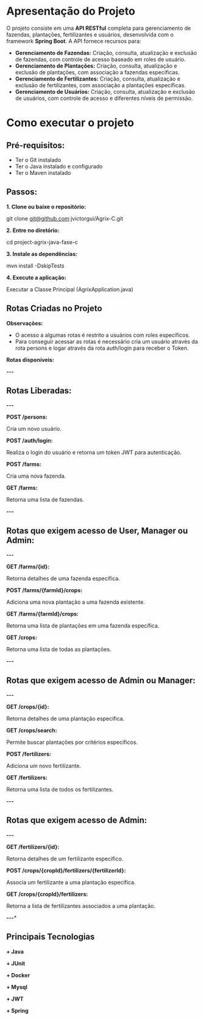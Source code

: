 # Apresentação do Projeto


O projeto consiste em uma **API RESTful** completa para gerenciamento de fazendas, plantações, fertilizantes e usuários, desenvolvida com o framework **Spring Boot**. A API fornece recursos para:

* **Gerenciamento de Fazendas:** Criação, consulta, atualização e exclusão de fazendas, com controle de acesso baseado em roles de usuário.
* **Gerenciamento de Plantações:** Criação, consulta, atualização e exclusão de plantações, com associação a fazendas específicas.
* **Gerenciamento de Fertilizantes:** Criação, consulta, atualização e exclusão de fertilizantes, com associação a plantações específicas.
* **Gerenciamento de Usuários:** Criação, consulta, atualização e exclusão de usuários, com controle de acesso e diferentes níveis de permissão.


# Como executar o projeto

## Pré-requisitos:

* Ter o Git instalado
* Ter o Java instalado e configurado
* Ter o Maven instalado

## Passos:

**1. Clone ou baixe o repositório:**

git clone git@github.com:jvictorgui/Agrix-C.git


**2. Entre no diretório:**

cd project-agrix-java-fase-c


**3. Instale as dependências:**

mvn install -DskipTests


**4. Execute a aplicação:**

 Executar a Classe Principal (AgrixApplication.java)


## Rotas Criadas no Projeto

**Observações:**

* O acesso a algumas rotas é restrito a usuários com roles específicos.
*  Para conseguir acessar as rotas é necessário cria um usuário através da rota persons e logar através da rota auth/login para receber o Token.

**Rotas disponíveis:**

**---**

## Rotas Liberadas:

**---**

**POST /persons:**

Cria um novo usuário.

**POST /auth/login:**

Realiza o login do usuário e retorna um token JWT para autenticação.

**POST /farms:**

Cria uma nova fazenda.

**GET /farms:**

Retorna uma lista de fazendas.

**---**

## Rotas que exigem acesso de User, Manager ou Admin:

**---**

**GET /farms/{id}:**

Retorna detalhes de uma fazenda específica.

**POST /farms/{farmId}/crops:**

Adiciona uma nova plantação a uma fazenda existente.

**GET /farms/{farmId}/crops:**

Retorna uma lista de plantações em uma fazenda específica.

**GET /crops:**

Retorna uma lista de todas as plantações.

**---**

## Rotas que exigem acesso de Admin ou Manager:

**---**

**GET /crops/{id}:**

Retorna detalhes de uma plantação específica.

**GET /crops/search:**

Permite buscar plantações por critérios específicos.

**POST /fertilizers:**

Adiciona um novo fertilizante.

**GET /fertilizers:**

Retorna uma lista de todos os fertilizantes.

**---**

## Rotas que exigem acesso de Admin:

**---**

**GET /fertilizers/{id}:**

Retorna detalhes de um fertilizante específico.

**POST /crops/{cropId}/fertilizers/{fertilizerId}:**

Associa um fertilizante a uma plantação específica.

**GET /crops/{cropId}/fertilizers:**

Retorna a lista de fertilizantes associados a uma plantação.

**---***

## Principais Tecnologias

**+ Java**

**+ JUnit**

**+ Docker**

**+ Mysql**

**+ JWT**

**+ Spring**

